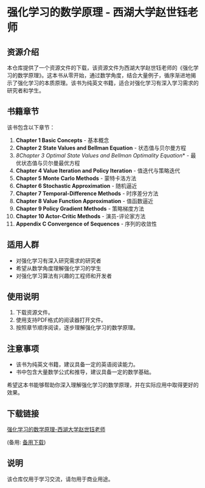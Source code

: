 # 强化学习的数学原理 - 西湖大学赵世钰老师

## 资源介绍

本仓库提供了一个资源文件的下载，该资源文件为西湖大学赵世钰老师的《强化学习的数学原理》。这本书从零开始，通过数学角度，结合大量例子，循序渐进地揭示了强化学习的本质原理。该书为纯英文书籍，适合对强化学习有深入学习需求的研究者和学生。

## 书籍章节

该书包含以下章节：

1. **Chapter 1 Basic Concepts** - 基本概念
2. **Chapter 2 State Values and Bellman Equation** - 状态值与贝尔曼方程
3. *8Chapter 3 Optimal State Values and Bellman Optimality Equation** - 最优状态值与贝尔曼最优方程
4. **Chapter 4 Value Iteration and Policy Iteration** - 值迭代与策略迭代
5. **Chapter 5 Monte Carlo Methods** - 蒙特卡洛方法
6. **Chapter 6 Stochastic Approximation** - 随机逼近
7. **Chapter 7 Temporal-Difference Methods** - 时序差分方法
8. **Chapter 8 Value Function Approximation** - 值函数逼近
9. **Chapter 9 Policy Gradient Methods** - 策略梯度方法
10. **Chapter 10 Actor-Critic Methods** - 演员-评论家方法
11. **Appendix C Convergence of Sequences** - 序列的收敛性

## 适用人群

- 对强化学习有深入研究需求的研究者
- 希望从数学角度理解强化学习的学生
- 对强化学习算法有兴趣的工程师和开发者

## 使用说明

1. 下载资源文件。
2. 使用支持PDF格式的阅读器打开文件。
3. 按照章节顺序阅读，逐步理解强化学习的数学原理。

## 注意事项

- 该书为纯英文书籍，建议具备一定的英语阅读能力。
- 书中包含大量数学公式和推导，建议具备一定的数学基础。

希望这本书能够帮助你深入理解强化学习的数学原理，并在实际应用中取得更好的效果。

## 下载链接
[强化学习的数学原理-西湖大学赵世钰老师](https://pan.quark.cn/s/267967842a52) 

(备用: [备用下载](https://pan.baidu.com/s/1TyE-6mPhbkkIoOmj8xxddg?pwd=1234))

## 说明

该仓库仅用于学习交流，请勿用于商业用途。
